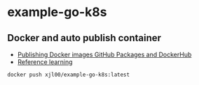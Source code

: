 # example-go-k8s

## Docker and auto publish container

- [Publishing Docker images GitHub Packages and DockerHub](https://docs.github.com/en/actions/publishing-packages/publishing-docker-images)
- [Reference learning](https://youtu.be/1-4hU2e7S4k?si=3HsdZ9mOt1qiwWFI)

```bash
docker push xjl00/example-go-k8s:latest
```
